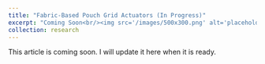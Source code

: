 ```yaml
---
title: "Fabric-Based Pouch Grid Actuators (In Progress)"
excerpt: "Coming Soon<br/><img src='/images/500x300.png' alt='placeholder' style='max-width:100%; height:auto; width:50%;'>"
collection: research
---
```


This article is coming soon. I will update it here when it is ready.